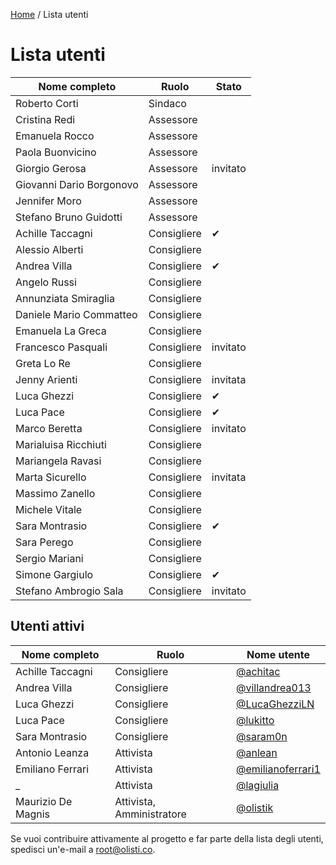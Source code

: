 [Home](README.md) / Lista utenti

# Lista utenti

| Nome completo | Ruolo | Stato |
| ------------- | ----- | ----- |
| Roberto Corti | Sindaco | |
| Cristina Redi | Assessore | |
| Emanuela Rocco | Assessore | |
| Paola Buonvicino | Assessore | |
| Giorgio Gerosa | Assessore | invitato |
| Giovanni Dario Borgonovo | Assessore | |
| Jennifer Moro | Assessore | |
| Stefano Bruno Guidotti | Assessore | |
| Achille Taccagni | Consigliere | ✔︎ |
| Alessio Alberti | Consigliere | |
| Andrea Villa | Consigliere | ✔︎ |
| Angelo Russi | Consigliere | |
| Annunziata Smiraglia | Consigliere | |
| Daniele Mario Commatteo | Consigliere | |
| Emanuela La Greca | Consigliere | |
| Francesco Pasquali | Consigliere | invitato |
| Greta Lo Re | Consigliere | |
| Jenny Arienti | Consigliere | invitata |
| Luca Ghezzi | Consigliere | ✔︎ |
| Luca Pace | Consigliere | ✔︎ |
| Marco Beretta | Consigliere | invitato |
| Marialuisa Ricchiuti | Consigliere | |
| Mariangela Ravasi | Consigliere | |
| Marta Sicurello | Consigliere | invitata |
| Massimo Zanello | Consigliere | |
| Michele Vitale | Consigliere | |
| Sara Montrasio | Consigliere | ✔︎ |
| Sara Perego | Consigliere | |
| Sergio Mariani | Consigliere | |
| Simone Gargiulo | Consigliere | ✔︎ |
| Stefano Ambrogio Sala | Consigliere | invitato |

## Utenti attivi

| Nome completo | Ruolo | Nome utente |
| ------------- | ----- | ----------- |
| Achille Taccagni | Consigliere | [@achitac](https://github.com/achitac) |
| Andrea Villa | Consigliere | [@villandrea013](https://github.com/villandrea013) |
| Luca Ghezzi | Consigliere | [@LucaGhezziLN](https://github.com/LucaGhezziLN) |
| Luca Pace | Consigliere | [@lukitto](https://github.com/lukitto) |
| Sara Montrasio | Consigliere | [@saram0n](https://github.com/saram0n) |
| Antonio Leanza | Attivista | [@anlean](https://github.com/anlean) |
| Emiliano Ferrari | Attivista | [@emilianoferrari1](https://github.com/emilianoferrari1) |
| _ | Attivista | [@lagiulia](https://github.com/lagiulia) |
| Maurizio De Magnis | Attivista, Amministratore | [@olistik](https://github.com/olistik) |

Se vuoi contribuire attivamente al progetto e far parte della lista degli utenti, spedisci un'e-mail a [root@olisti.co](mailto:root@olisti.co).
